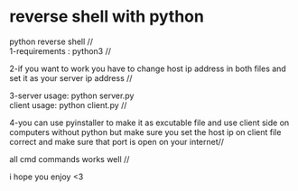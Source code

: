 # reverse shell with python
python reverse shell //                                                     
  1-requirements : python3 // 
                                                                                     
  2-if you want to work you have to change host ip address in both files and set it as your server ip address //                                     
                                                                                                                                      
  3-server usage: python server.py                                                                    
    client usage: python client.py //  
    
  4-you can use pyinstaller to make it as excutable file and use client side on computers without python but make sure you set the host ip on client file correct and       make sure that port is open on your internet//    
                                                                                                                             
  all cmd commands works well //                                                                                                    
                                                                                                     
i hope you enjoy <3                                                          

